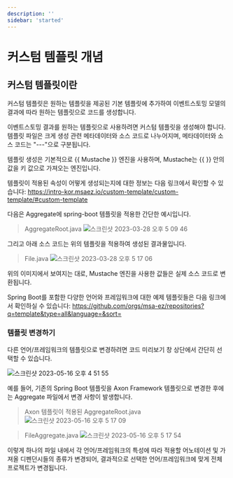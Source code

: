 ```yaml
---
description: ''
sidebar: 'started'
---
```

# 커스텀 템플릿 개념

## 커스텀 템플릿이란
커스텀 템플릿은 원하는 템플릿을 제공된 기본 템플릿에 추가하여 이벤트스토밍 모델의 결과에 따라 원하는 템플릿으로 코드를 생성합니다.

이벤트스토밍 결과를 원하는 템플릿으로 사용하려면 커스텀 템플릿을 생성해야 합니다. 템플릿 파일은 크게 생성 관련 메타데이터와 소스 코드로 나누어지며, 메타데이터와 소스 코드는 "---"으로 구분됩니다.

템플릿 생성은 기본적으로 {{ Mustache }} 엔진을 사용하며, Mustache는 {{ }} 안의 값을 키 값으로 가져오는 엔진입니다.

템플릿이 적용된 속성이 어떻게 생성되는지에 대한 정보는 다음 링크에서 확인할 수 있습니다: https://intro-kor.msaez.io/custom-template/custom-template/#custom-template

다음은 Aggregate에 spring-boot 템플릿을 적용한 간단한 예시입니다.

> AggregateRoot.java
![스크린샷 2023-03-28 오후 5 09 46](https://user-images.githubusercontent.com/113568664/228171561-6d6ca9dc-2c5d-420d-9216-4604aee2ed0c.png)

그리고 아래 소스 코드는 위의 템플릿을 적용하여 생성된 결과물입니다.

> File.java
![스크린샷 2023-03-28 오후 5 17 06](https://user-images.githubusercontent.com/113568664/228173493-2adfa72d-ea88-4dba-bce3-9af28e82d930.png)

위의 이미지에서 보여지는 대로, Mustache 엔진을 사용한 값들은 실제 소스 코드로 변환됩니다.

Spring Boot를 포함한 다양한 언어와 프레임워크에 대한 예제 템플릿들은 다음 링크에서 확인하실 수 있습니다:
https://github.com/orgs/msa-ez/repositories?q=template&type=all&language=&sort= 

### 템플릿 변경하기 

다른 언어/프레임워크의 템플릿으로 변경하려면 코드 미리보기 창 상단에서 간단히 선택할 수 있습니다.

![스크린샷 2023-05-16 오후 4 51 55](https://github.com/kykim97/factory-pattern/assets/113568664/452ddc05-9e5d-44e6-84fc-27a38842973a)

예를 들어, 기존의 Spring Boot 템플릿을 Axon Framework 템플릿으로 변경한 후에는 Aggregate 파일에서 변경 사항이 발생합니다.

> Axon 템플릿이 적용된 AggregateRoot.java
![스크린샷 2023-05-16 오후 5 17 09](https://github.com/kykim97/factory-pattern/assets/113568664/a969cc29-1612-4900-b42a-524ba3ceb5ac)

>FileAggregate.java
![스크린샷 2023-05-16 오후 5 17 54](https://github.com/kykim97/factory-pattern/assets/113568664/f3454a75-15e1-45c7-918c-55f70cfc3b6e)

이렇게 하나의 파일 내에서 각 언어/프레임워크의 특성에 따라 적용할 어노테이션 및 가져올 디펜던시들의 종류가 변경되어, 결과적으로 선택한 언어/프레임워크에 맞게 전체 프로젝트가 변경됩니다.